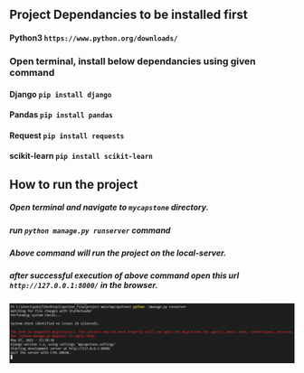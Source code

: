 ## Project Dependancies to be installed first

#### Python3 `https://www.python.org/downloads/`

### Open terminal, install below dependancies using given command

#### Django `pip install django`
#### Pandas `pip install pandas`
#### Request `pip install requests`
#### scikit-learn `pip install scikit-learn`


## How to run the project

##### Open terminal and navigate to `mycapstone` directory.
##### run `python manage.py runserver` command
##### Above command will run the project on the local-server.
##### after successful execution of above command open this url `http://127.0.0.1:8000/` in the browser. 
![Succesful execution output](https://github.com/Bhavya251/Analysis-Covid-19-Python-Django/blob/main/terminal_command.png)



